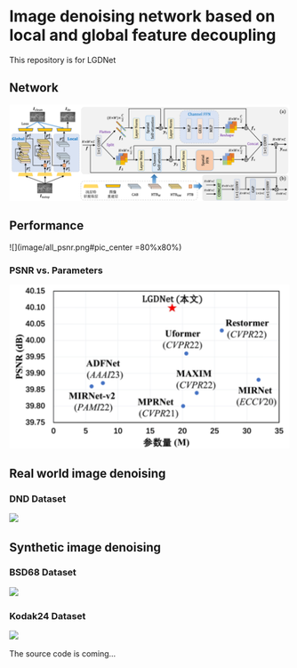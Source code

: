 # Image denoising network based on local and global feature decoupling
This repository is for LGDNet
## Network

![](image/LGDNet.png)

## Performance

![](image/all_psnr.png#pic_center =80%x80%)

### PSNR vs. Parameters

![](image/DND_para_psnr.png)

## Real world image denoising

### DND Dataset

![](image/DND.png)

## Synthetic image denoising

### BSD68 Dataset

![](image/BSD.png)

### Kodak24 Dataset

![](image/Kodak.png)



The source code is coming...
